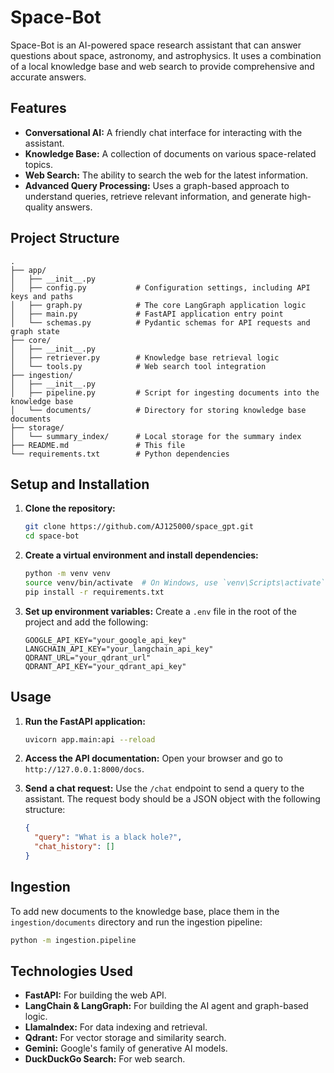 # Space-Bot

Space-Bot is an AI-powered space research assistant that can answer questions about space, astronomy, and astrophysics. It uses a combination of a local knowledge base and web search to provide comprehensive and accurate answers.

## Features

- **Conversational AI:** A friendly chat interface for interacting with the assistant.
- **Knowledge Base:** A collection of documents on various space-related topics.
- **Web Search:** The ability to search the web for the latest information.
- **Advanced Query Processing:** Uses a graph-based approach to understand queries, retrieve relevant information, and generate high-quality answers.

## Project Structure

```
.
├── app/
│   ├── __init__.py
│   ├── config.py           # Configuration settings, including API keys and paths
│   ├── graph.py            # The core LangGraph application logic
│   ├── main.py             # FastAPI application entry point
│   └── schemas.py          # Pydantic schemas for API requests and graph state
├── core/
│   ├── __init__.py
│   ├── retriever.py        # Knowledge base retrieval logic
│   └── tools.py            # Web search tool integration
├── ingestion/
│   ├── __init__.py
│   ├── pipeline.py         # Script for ingesting documents into the knowledge base
│   └── documents/          # Directory for storing knowledge base documents
├── storage/
│   └── summary_index/      # Local storage for the summary index
├── README.md               # This file
└── requirements.txt        # Python dependencies
```

## Setup and Installation

1.  **Clone the repository:**
    ```bash
    git clone https://github.com/AJ125000/space_gpt.git
    cd space-bot
    ```

2.  **Create a virtual environment and install dependencies:**
    ```bash
    python -m venv venv
    source venv/bin/activate  # On Windows, use `venv\Scripts\activate`
    pip install -r requirements.txt
    ```

3.  **Set up environment variables:**
    Create a `.env` file in the root of the project and add the following:
    ```
    GOOGLE_API_KEY="your_google_api_key"
    LANGCHAIN_API_KEY="your_langchain_api_key"
    QDRANT_URL="your_qdrant_url"
    QDRANT_API_KEY="your_qdrant_api_key"
    ```

## Usage

1.  **Run the FastAPI application:**
    ```bash
    uvicorn app.main:api --reload
    ```

2.  **Access the API documentation:**
    Open your browser and go to `http://127.0.0.1:8000/docs`.

3.  **Send a chat request:**
    Use the `/chat` endpoint to send a query to the assistant. The request body should be a JSON object with the following structure:
    ```json
    {
      "query": "What is a black hole?",
      "chat_history": []
    }
    ```

## Ingestion

To add new documents to the knowledge base, place them in the `ingestion/documents` directory and run the ingestion pipeline:

```bash
python -m ingestion.pipeline
```

## Technologies Used

- **FastAPI:** For building the web API.
- **LangChain & LangGraph:** For building the AI agent and graph-based logic.
- **LlamaIndex:** For data indexing and retrieval.
- **Qdrant:** For vector storage and similarity search.
- **Gemini:** Google's family of generative AI models.
- **DuckDuckGo Search:** For web search.
